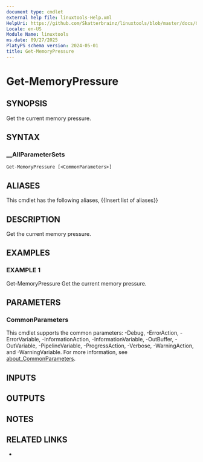 ```yaml
---
document type: cmdlet
external help file: linuxtools-Help.xml
HelpUri: https://github.com/Skatterbrainz/linuxtools/blob/master/docs/Get-MemoryPressure.md
Locale: en-US
Module Name: linuxtools
ms.date: 09/27/2025
PlatyPS schema version: 2024-05-01
title: Get-MemoryPressure
---
```


# Get-MemoryPressure

## SYNOPSIS

Get the current memory pressure.

## SYNTAX

### __AllParameterSets

```
Get-MemoryPressure [<CommonParameters>]
```

## ALIASES

This cmdlet has the following aliases,
  {{Insert list of aliases}}

## DESCRIPTION

Get the current memory pressure.

## EXAMPLES

### EXAMPLE 1

Get-MemoryPressure
Get the current memory pressure.

## PARAMETERS

### CommonParameters

This cmdlet supports the common parameters: -Debug, -ErrorAction, -ErrorVariable,
-InformationAction, -InformationVariable, -OutBuffer, -OutVariable, -PipelineVariable,
-ProgressAction, -Verbose, -WarningAction, and -WarningVariable. For more information, see
[about_CommonParameters](https://go.microsoft.com/fwlink/?LinkID=113216).

## INPUTS

## OUTPUTS

## NOTES

## RELATED LINKS

- [](https://github.com/Skatterbrainz/linuxtools/blob/master/docs/Get-MemoryPressure.md)
